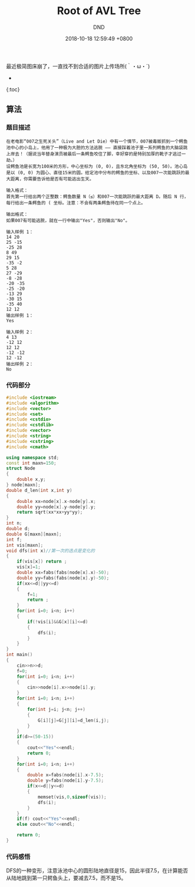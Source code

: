 ﻿---
layout: post
title:  "Root of AVL Tree"
date:   2018-10-18 12:59:49 +0800
categories: Datastructure
tags: Datastructure
img: http://pgscy2alk.bkt.clouddn.com/one.jpg
author: DND
---

最近极简图床崩了，一直找不到合适的图片上传场所(｀・ω・´)

* 
{:toc}

## 算法

### 题目描述
```
在老电影“007之生死关头”（Live and Let Die）中有一个情节，007被毒贩抓到一个鳄鱼池中心的小岛上，他用了一种极为大胆的方法逃脱 —— 直接踩着池子里一系列鳄鱼的大脑袋跳上岸去！（据说当年替身演员被最后一条鳄鱼咬住了脚，幸好穿的是特别加厚的靴子才逃过一劫。）
设鳄鱼池是长宽为100米的方形，中心坐标为 (0, 0)，且东北角坐标为 (50, 50)。池心岛是以 (0, 0) 为圆心、直径15米的圆。给定池中分布的鳄鱼的坐标、以及007一次能跳跃的最大距离，你需要告诉他是否有可能逃出生天。

输入格式：
首先第一行给出两个正整数：鳄鱼数量 N（≤）和007一次能跳跃的最大距离 D。随后 N 行，每行给出一条鳄鱼的 ( 坐标。注意：不会有两条鳄鱼待在同一个点上。

输出格式：
如果007有可能逃脱，就在一行中输出"Yes"，否则输出"No"。

输入样例 1：
14 20
25 -15
-25 28
8 49
29 15
-35 -2
5 28
27 -29
-8 -28
-20 -35
-25 -20
-13 29
-30 15
-35 40
12 12
输出样例 1：
Yes

输入样例 2：
4 13
-12 12
12 12
-12 -12
12 -12
输出样例 2：
No

```
### 代码部分

```c++
#include <iostream>
#include <algorithm>
#include <vector>
#include <set>
#include <cstdio>
#include <cstdlib>
#include <vector>
#include <string>
#include <cstring>
#include <cmath>

using namespace std;
const int maxn=150;
struct Node
{
    double x,y;
} node[maxn];
double d_len(int x,int y)
{
    double xx=node[x].x-node[y].x;
    double yy=node[x].y-node[y].y;
    return sqrt(xx*xx+yy*yy);
}
int n;
double d;
double G[maxn][maxn];
int f;
int vis[maxn];
void dfs(int x)//第一次的选点是变化的
{
    if(vis[x]) return ;
    vis[x]=1;
    double xx=fabs(fabs(node[x].x)-50);
    double yy=fabs(fabs(node[x].y)-50);
    if(xx<=d||yy<=d)
    {
        f=1;
        return ;
    }
    for(int i=0; i<n; i++)
    {
        if(!vis[i]&&G[x][i]<=d)
        {
            dfs(i);
        }
    }
}
int main()
{
    cin>>n>>d;
    f=0;
    for(int i=0; i<n; i++)
    {
        cin>>node[i].x>>node[i].y;
    }
    for(int i=0; i<n; i++)
    {
        for(int j=i; j<n; j++)
        {
            G[i][j]=G[j][i]=d_len(i,j);
        }
    }
    if(d>=(50-15))
    {
        cout<<"Yes"<<endl;
        return 0;
    }
    for(int i=0; i<n; i++)
    {
        double x=fabs(node[i].x-7.5);
        double y=fabs(node[i].y-7.5);
        if(x<=d||y<=d)
        {
            memset(vis,0,sizeof(vis));
            dfs(i);
        }
    }
    if(f) cout<<"Yes"<<endl;
    else cout<<"No"<<endl;

    return 0;
}

```


### 代码感悟
DFS的一种变形，注意泳池中心的圆形陆地直径是15，因此半径7.5，在计算能否从陆地跳到第一只鳄鱼头上，要减去7.5，而不是15。

